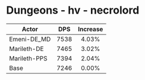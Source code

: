 # Dungeons - hv - necrolord
| Actor | DPS | Increase |
|---|:---:|:---:|
|Emeni-DE_MD|7538|4.03%|
|Marileth-DE|7465|3.02%|
|Marileth-PPS|7394|2.04%|
|Base|7246|0.00%|
